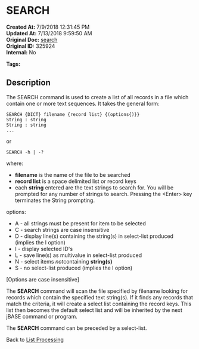 # SEARCH

**Created At:** 7/9/2018 12:31:45 PM  
**Updated At:** 7/13/2018 9:59:50 AM  
**Original Doc:** [search](https://docs.jbase.com/47026-lists/search)  
**Original ID:** 325924  
**Internal:** No  

**Tags:**
<badge text='records' vertical='middle' />
<badge text='lists' vertical='middle' />

## Description

The SEARCH command is used to create a list of all records in a file which contain one or more text sequences. It takes the general form:

```
SEARCH {DICT} filename {record list} {(options{)}}
String : string
String : string
...
```

or

```
SEARCH -h | -?
```

where:

- **filename** is the name of the file to be searched
- **record list** is a space delimited list or record keys
- each **string** entered are the text strings to search for. You will be prompted for any number of strings to search. Pressing the &lt;Enter&gt; key terminates the String prompting.

options:

- A - all strings must be present for item to be selected
- C - search strings are case insensitive
- D - display line(s) containing the string(s) in select-list produced (implies the I option)
- I - display selected ID's
- L - save line(s) as multivalue in select-list produced
- N - select items *not*containing **string(s)**
- S - no select-list produced (implies the I option)

[Options are case insensitive]

The **SEARCH** command will scan the file specified by filename looking for records which contain the specified text string(s). If it finds any records that match the criteria, it will create a select list containing the record keys. This list then becomes the default select list and will be inherited by the next jBASE command or program.

The **SEARCH** command can be preceded by a select-list.

Back to [List Processing](./../list-processing)
